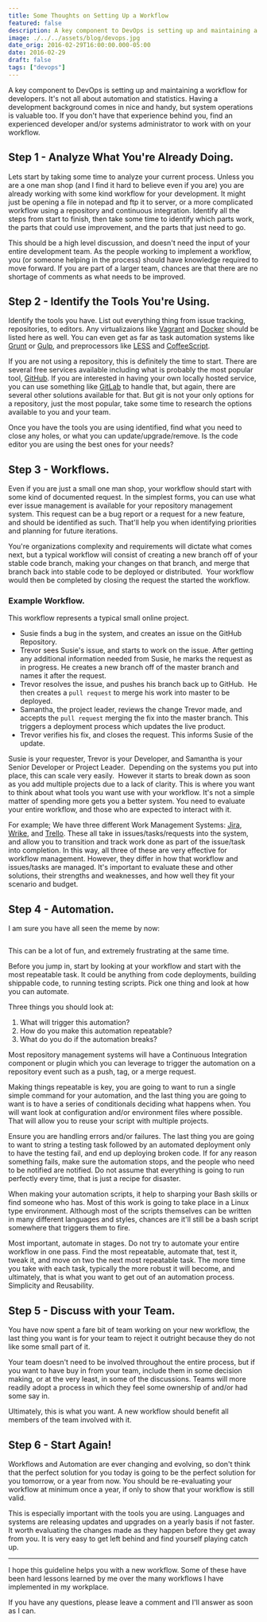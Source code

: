 ```yaml
---
title: Some Thoughts on Setting Up a Workflow
featured: false
description: A key component to DevOps is setting up and maintaining a workflow fordevelopers. It's not all about automation and statistics. Having a developmentbackground comes in nice and handy, but system operations is valuable too. Ifyou don't have that experience behind you, find an experienced developer and/orsystems administrator to work with on your workflow.Step 1 - Analyze What You're Already Doing.Lets start by taking some time to analyze your current process. Unless you are aone man shop
image: ./../../assets/blog/devops.jpg
date_orig: 2016-02-29T16:00:00.000-05:00
date: 2016-02-29
draft: false
tags: ["devops"]
---
```


A key component to DevOps is setting up and maintaining a workflow for developers. It's not all about automation and statistics. Having a development background comes in nice and handy, but system operations is valuable too. If you don't have that experience behind you, find an experienced developer and/or systems administrator to work with on your workflow.

## Step 1 - Analyze What You're Already Doing.

Lets start by taking some time to analyze your current process. Unless you are a one man shop (and I find it hard to believe even if you are) you are already working with some kind workflow for your development. It might just be opening a file in notepad and ftp it to server, or a more complicated workflow using a repository and continuous integration. Identify all the steps from start to finish, then take some time to identify which parts work, the parts that could use improvement, and the parts that just need to go.

This should be a high level discussion, and doesn't need the input of your entire development team. As the people working to implement a workflow, you (or someone helping in the process) should have knowledge required to move forward. If you are part of a larger team, chances are that there are no shortage of comments as what needs to be improved.

## Step 2 - Identify the Tools You're Using.

Identify the tools you have. List out everything thing from issue tracking, repositories, to editors. Any virtualizaions like [Vagrant](https://www.vagrantup.com/?ref=blog.christophervachon.com) and [Docker](https://www.docker.com/?ref=blog.christophervachon.com) should be listed here as well. You can even get as far as task automation systems like [Grunt](http://gruntjs.com/?ref=blog.christophervachon.com) or [Gulp](http://gulpjs.com/?ref=blog.christophervachon.com), and preprocessors like [LESS](http://lesscss.org/?ref=blog.christophervachon.com) and [CoffeeScript](http://coffeescript.org/?ref=blog.christophervachon.com).

If you are not using a repository, this is definitely the time to start. There are several free services available including what is probably the most popular tool, [GitHub](http://www.github.com/?ref=blog.christophervachon.com). If you are interested in having your own locally hosted service, you can use something like [GitLab](http://gitlab.org/?ref=blog.christophervachon.com) to handle that, but again, there are several other solutions available for that. But git is not your only options for a repository, just the most popular, take some time to research the options available to you and your team.

Once you have the tools you are using identified, find what you need to close any holes, or what you can update/upgrade/remove. Is the code editor you are using the best ones for your needs?

## Step 3 - Workflows.

Even if you are just a small one man shop, your workflow should start with some kind of documented request. In the simplest forms, you can use what ever issue management is available for your repository management system. This request can be a bug report or a request for a new feature, and should be identified as such. That'll help you when identifying priorities and planning for future iterations.

You're organizations complexity and requirements will dictate what comes next, but a typical workflow will consist of creating a new branch off of your stable code branch, making your changes on that branch, and merge that branch back into stable code to be deployed or distributed.  Your workflow would then be completed by closing the request the started the workflow.

### Example Workflow.

This workflow represents a typical small online project.

-   Susie finds a bug in the system, and creates an issue on the GitHub Repository.
-   Trevor sees Susie's issue, and starts to work on the issue. After getting any additional information needed from Susie, he marks the request as in progress. He creates a new branch off of the master branch and names it after the request.
-   Trevor resolves the issue, and pushes his branch back up to GitHub.  He then creates a `pull request` to merge his work into master to be deployed.
-   Samantha, the project leader, reviews the change Trevor made, and accepts the `pull request` merging the fix into the master branch. This triggers a deployment process which updates the live product.
-   Trevor verifies his fix, and closes the request. This informs Susie of the update.

Susie is your requester, Trevor is your Developer, and Samantha is your Senior Developer or Project Leader.  Depending on the systems you put into place, this can scale very easily.  However it starts to break down as soon as you add multiple projects due to a lack of clarity. This is where you want to think about what tools you want use with your workflow. It's not a simple matter of spending more gets you a better system. You need to evaluate your entire workflow, and those who are expected to interact with it.

For example; We have three different Work Management Systems: [Jira](https://www.atlassian.com/software/jira?ref=blog.christophervachon.com), [Wrike](https://www.wrike.com/?ref=blog.christophervachon.com), and [Trello](https://trello.com/?ref=blog.christophervachon.com). These all take in issues/tasks/requests into the system, and allow you to transition and track work done as part of the issue/task into completion. In this way, all three of these are very effective for workflow management. However, they differ in how that workflow and issues/tasks are managed. It's important to evaluate these and other solutions, their strengths and weaknesses, and how well they fit your scenario and budget.

## Step 4 - Automation.

I am sure you have all seen the meme by now:

<figure class="kg-card kg-image-card"><img src="https://blog.christophervachon.com/content/images/2019/05/automate-all-the-things.jpg" class="kg-image" alt="" loading="lazy"></figure>

This can be a lot of fun, and extremely frustrating at the same time.

Before you jump in, start by looking at your workflow and start with the most repeatable task. It could be anything from code deployments, building shippable code, to running testing scripts. Pick one thing and look at how you can automate.

Three things you should look at:

1.  What will trigger this automation?
2.  How do you make this automation repeatable?
3.  What do you do if the automation breaks?

Most repository management systems will have a Continuous Integration component or plugin which you can leverage to trigger the automation on a repository event such as a push, tag, or a merge request.

Making things repeatable is key, you are going to want to run a single simple command for your automation, and the last thing you are going to want is to have a series of conditionals deciding what happens when. You will want look at configuration and/or environment files where possible. That will allow you to reuse your script with multiple projects.

Ensure you are handling errors and/or failures. The last thing you are going to want to string a testing task followed by an automated deployment only to have the testing fail, and end up deploying broken code. If for any reason something fails, make sure the automation stops, and the people who need to be notified are notified. Do not assume that everything is going to run perfectly every time, that is just a recipe for disaster.

When making your automation scripts, it help to sharping your Bash skills or find someone who has. Most of this work is going to take place in a Linux type environment. Although most of the scripts themselves can be written in many different languages and styles, chances are it'll still be a bash script somewhere that triggers them to fire.

Most important, automate in stages. Do not try to automate your entire workflow in one pass. Find the most repeatable, automate that, test it, tweak it, and move on two the next most repeatable task. The more time you take with each task, typically the more robust it will become, and ultimately, that is what you want to get out of an automation process. Simplicity and Reusability.

## Step 5 - Discuss with your Team.

You have now spent a fare bit of team working on your new workflow, the last thing you want is for your team to reject it outright because they do not like some small part of it.

Your team doesn't need to be involved throughout the entire process, but if you want to have buy in from your team, include them in some decision making, or at the very least, in some of the discussions. Teams will more readily adopt a process in which they feel some ownership of and/or had some say in.

Ultimately, this is what you want. A new workflow should benefit all members of the team involved with it.

## Step 6 - Start Again!

Workflows and Automation are ever changing and evolving, so don't think that the perfect solution for you today is going to be the perfect solution for you tomorrow, or a year from now. You should be re-evaluating your workflow at minimum once a year, if only to show that your workflow is still valid.

This is especially important with the tools you are using. Languages and systems are releasing updates and upgrades on a yearly basis if not faster. It worth evaluating the changes made as they happen before they get away from you. It is very easy to get left behind and find yourself playing catch up.

---

I hope this guideline helps you with a new workflow. Some of these have been hard lessons learned by me over the many workflows I have implemented in my workplace.

If you have any questions, please leave a comment and I'll answer as soon as I can.
